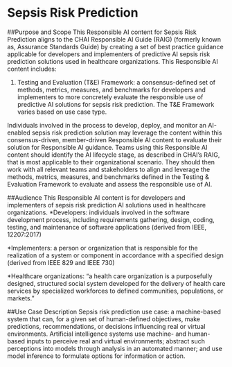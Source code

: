 # Sepsis Risk Prediction

##Purpose and Scope 
This Responsible AI content for Sepsis Risk Prediction aligns to the CHAI Responsible AI Guide (RAIG)  (formerly known as, Assurance Standards Guide) by creating a set of best practice guidance applicable for developers and implementers of predictive AI sepsis risk prediction solutions used in healthcare organizations. This Responsible AI content includes: 

1)	Testing and Evaluation (T&E) Framework: a consensus-defined set of methods, metrics, measures, and benchmarks for developers and implementers to more concretely evaluate the responsible use of predictive AI solutions for sepsis risk prediction. The T&E Framework varies based on use case type.

Individuals involved in the process to develop, deploy, and monitor an AI-enabled sepsis risk prediction solution may leverage the content within this consensus-driven, member-driven Responsible AI content to evaluate their solution for Responsible AI guidance. Teams using this Responsible AI content should identify the AI lifecycle stage, as described in CHAI’s RAIG, that is most applicable to their organizational scenario. They should then work with all relevant teams and stakeholders to align and leverage the methods, metrics, measures, and benchmarks defined in the Testing & Evaluation Framework to evaluate and assess the responsible use of AI.

##Audience 
This Responsible AI content is for developers and implementers of sepsis risk prediction AI solutions used in healthcare organizations.
*Developers: individuals involved in the software development process, including requirements gathering, design, coding, testing, and maintenance of software applications (derived from IEEE, 12207:2017) 

*Implementers: a person or organization that is responsible for the realization of a system or component in accordance with a specified design (derived from IEEE 829 and IEEE 730)

*Healthcare organizations: “a health care organization is a purposefully designed, structured social system developed for the delivery of health care services by specialized workforces to defined communities, populations, or markets.” 

##Use Case Description 
Sepsis risk prediction use case: a machine-based system that can, for a given set of human-defined objectives, make predictions, recommendations, or decisions influencing real or virtual environments. Artificial intelligence systems use machine- and human-based inputs to perceive real and virtual environments; abstract such perceptions into models through analysis in an automated manner; and use model inference to formulate options for information or action.
